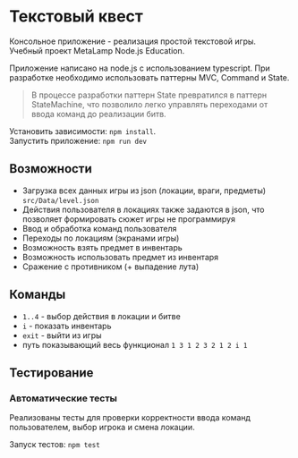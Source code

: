 # Текстовый квест

Консольное приложение - реализация простой текстовой игры. Учебный проект MetaLamp Node.js Education.

Приложение написано на node.js с использованием typescript. При разработке необходимо использовать паттерны MVC, Command и State. 

>В процессе разработки паттерн State превратился в паттерн StateMachine, что позволило легко управлять переходами от ввода команд до реализации битв. 

Установить зависимости: `npm install`.<br>
Запустить приложение: `npm run dev`

## Возможности ##
* Загрузка всех данных игры из json (локации, враги, предметы) `src/Data/level.json`
* Действия пользователя в локациях также задаются в json, что позволяет формировать сюжет игры не программируя
* Ввод и обработка команд пользователя
* Переходы по локациям (экранами игры)
* Возможность взять предмет в инвентарь
* Возможность использовать предмет из инвентаря
* Сражение с противником (+ выпадение лута)

## Команды ##
* `1..4` - выбор действия в локации и битве
* `i` - показать инвентарь
* `exit` - выйти из игры
* путь показывающий весь функционал `1 3 1 2 3 2 1 2 i 1`

## Тестирование ##

### Автоматические тесты ###
Реализованы тесты для проверки корректности ввода команд пользователем, выбор игрока и смена локации.

Запуск тестов: `npm test`
